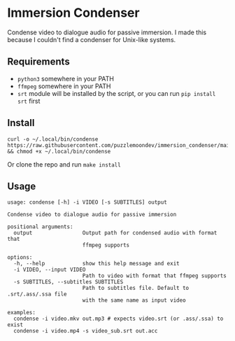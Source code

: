 # Immersion Condenser

Condense video to dialogue audio for passive immersion.
I made this because I couldn't find a condenser for Unix-like systems.

## Requirements

- `python3` somewhere in your PATH
- `ffmpeg` somewhere in your PATH
- `srt` module will be installed by the script, or you can run `pip install srt` first

## Install

```shell
curl -o ~/.local/bin/condense https://raw.githubusercontent.com/puzzlemoondev/immersion_condenser/main/condense.py && chmod +x ~/.local/bin/condense
```

Or clone the repo and run `make install`

## Usage

```
usage: condense [-h] -i VIDEO [-s SUBTITLES] output

Condense video to dialogue audio for passive immersion

positional arguments:
  output                Output path for condensed audio with format that
                        ffmpeg supports

options:
  -h, --help            show this help message and exit
  -i VIDEO, --input VIDEO
                        Path to video with format that ffmpeg supports
  -s SUBTITLES, --subtitles SUBTITLES
                        Path to subtitles file. Default to .srt/.ass/.ssa file
                        with the same name as input video

examples:
  condense -i video.mkv out.mp3 # expects video.srt (or .ass/.ssa) to exist
  condense -i video.mp4 -s video_sub.srt out.acc
```
